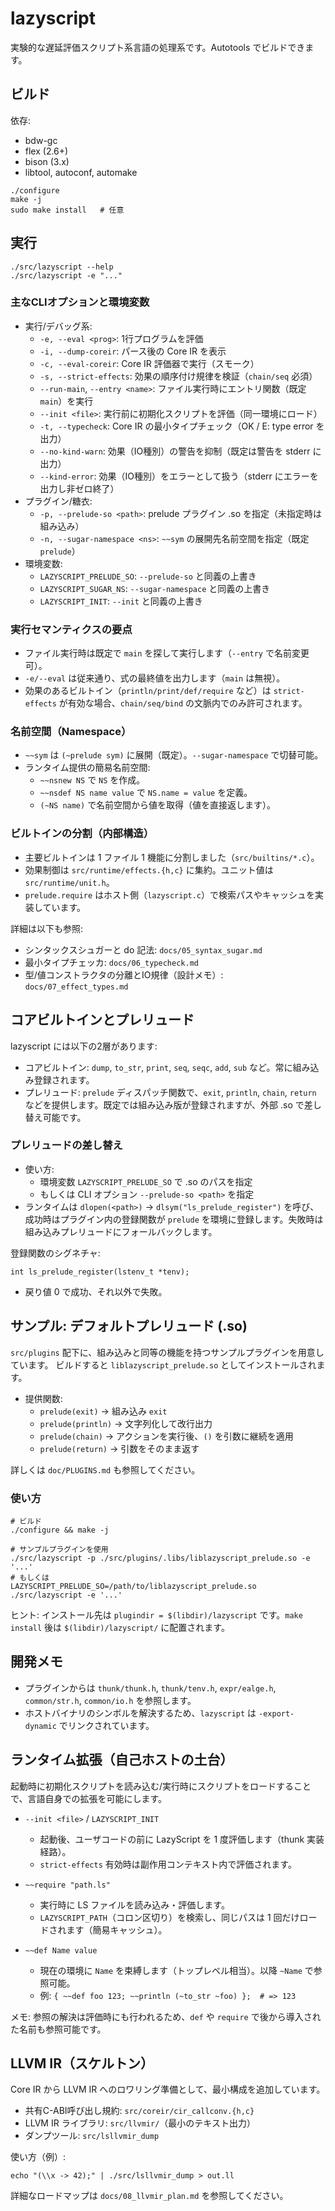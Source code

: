 # lazyscript

実験的な遅延評価スクリプト系言語の処理系です。Autotools でビルドできます。

## ビルド

依存:
- bdw-gc
- flex (2.6+)
- bison (3.x)
- libtool, autoconf, automake

```
./configure
make -j
sudo make install   # 任意
```

## 実行

```
./src/lazyscript --help
./src/lazyscript -e "..."
```

### 主なCLIオプションと環境変数

- 実行/デバッグ系:
  - `-e, --eval <prog>`: 1行プログラムを評価
  - `-i, --dump-coreir`: パース後の Core IR を表示
  - `-c, --eval-coreir`: Core IR 評価器で実行（スモーク）
  - `-s, --strict-effects`: 効果の順序付け規律を検証（`chain/seq` 必須）
  - `--run-main`, `--entry <name>`: ファイル実行時にエントリ関数（既定 `main`）を実行
  - `--init <file>`: 実行前に初期化スクリプトを評価（同一環境にロード）
  - `-t, --typecheck`: Core IR の最小タイプチェック（OK / E: type error を出力）
  - `--no-kind-warn`: 効果（IO種別）の警告を抑制（既定は警告を stderr に出力）
  - `--kind-error`: 効果（IO種別）をエラーとして扱う（stderr にエラーを出力し非ゼロ終了）
- プラグイン/糖衣:
  - `-p, --prelude-so <path>`: prelude プラグイン .so を指定（未指定時は組み込み）
  - `-n, --sugar-namespace <ns>`: `~~sym` の展開先名前空間を指定（既定 `prelude`）
- 環境変数:
  - `LAZYSCRIPT_PRELUDE_SO`: `--prelude-so` と同義の上書き
  - `LAZYSCRIPT_SUGAR_NS`: `--sugar-namespace` と同義の上書き
  - `LAZYSCRIPT_INIT`: `--init` と同義の上書き

### 実行セマンティクスの要点

- ファイル実行時は既定で `main` を探して実行します（`--entry` で名前変更可）。
- `-e/--eval` は従来通り、式の最終値を出力します（`main` は無視）。
- 効果のあるビルトイン（`println/print/def/require` など）は `strict-effects` が有効な場合、`chain/seq/bind` の文脈内でのみ許可されます。

### 名前空間（Namespace）

- `~~sym` は `(~prelude sym)` に展開（既定）。`--sugar-namespace` で切替可能。
- ランタイム提供の簡易名前空間:
  - `~~nsnew NS` で `NS` を作成。
  - `~~nsdef NS name value` で `NS.name = value` を定義。
  - `(~NS name)` で名前空間から値を取得（値を直接返します）。

### ビルトインの分割（内部構造）

- 主要ビルトインは 1 ファイル 1 機能に分割しました（`src/builtins/*.c`）。
- 効果制御は `src/runtime/effects.{h,c}` に集約。ユニット値は `src/runtime/unit.h`。
- `prelude.require` はホスト側（`lazyscript.c`）で検索パスやキャッシュを実装しています。

詳細は以下も参照:
- シンタックスシュガーと do 記法: `docs/05_syntax_sugar.md`
- 最小タイプチェッカ: `docs/06_typecheck.md`
- 型/値コンストラクタの分離とIO規律（設計メモ）: `docs/07_effect_types.md`

## コアビルトインとプレリュード

lazyscript には以下の2層があります:
- コアビルトイン: `dump`, `to_str`, `print`, `seq`, `seqc`, `add`, `sub` など。常に組み込み登録されます。
- プレリュード: `prelude` ディスパッチ関数で、`exit`, `println`, `chain`, `return` などを提供します。既定では組み込み版が登録されますが、外部 .so で差し替え可能です。

### プレリュードの差し替え

- 使い方:
  - 環境変数 `LAZYSCRIPT_PRELUDE_SO` で .so のパスを指定
  - もしくは CLI オプション `--prelude-so <path>` を指定
- ランタイムは `dlopen(<path>)` → `dlsym("ls_prelude_register")` を呼び、成功時はプラグイン内の登録関数が `prelude` を環境に登録します。失敗時は組み込みプレリュードにフォールバックします。

登録関数のシグネチャ:

```
int ls_prelude_register(lstenv_t *tenv);
```
- 戻り値 0 で成功、それ以外で失敗。

## サンプル: デフォルトプレリュード (.so)

`src/plugins` 配下に、組み込みと同等の機能を持つサンプルプラグインを用意しています。
ビルドすると `liblazyscript_prelude.so` としてインストールされます。

- 提供関数:
  - `prelude(exit)` → 組み込み `exit`
  - `prelude(println)` → 文字列化して改行出力
  - `prelude(chain)` → アクションを実行後、`()` を引数に継続を適用
  - `prelude(return)` → 引数をそのまま返す

詳しくは `doc/PLUGINS.md` も参照してください。

### 使い方

```
# ビルド
./configure && make -j

# サンプルプラグインを使用
./src/lazyscript -p ./src/plugins/.libs/liblazyscript_prelude.so -e '...'
# もしくは
LAZYSCRIPT_PRELUDE_SO=/path/to/liblazyscript_prelude.so ./src/lazyscript -e '...'
```

ヒント: インストール先は `plugindir = $(libdir)/lazyscript` です。`make install` 後は `$(libdir)/lazyscript/` に配置されます。

## 開発メモ
- プラグインからは `thunk/thunk.h`, `thunk/tenv.h`, `expr/ealge.h`, `common/str.h`, `common/io.h` を参照します。
- ホストバイナリのシンボルを解決するため、`lazyscript` は `-export-dynamic` でリンクされています。

## ランタイム拡張（自己ホストの土台）

起動時に初期化スクリプトを読み込む/実行時にスクリプトをロードすることで、言語自身での拡張を可能にします。

- `--init <file>` / `LAZYSCRIPT_INIT`
  - 起動後、ユーザコードの前に LazyScript を 1 度評価します（thunk 実装経路）。
  - `strict-effects` 有効時は副作用コンテキスト内で評価されます。

- `~~require "path.ls"`
  - 実行時に LS ファイルを読み込み・評価します。
  - `LAZYSCRIPT_PATH`（コロン区切り）を検索し、同じパスは 1 回だけロードされます（簡易キャッシュ）。

- `~~def Name value`
  - 現在の環境に `Name` を束縛します（トップレベル相当）。以降 `~Name` で参照可能。
  - 例: `{ ~~def foo 123; ~~println (~to_str ~foo) };  # => 123`

メモ: 参照の解決は評価時にも行われるため、`def` や `require` で後から導入された名前も参照可能です。

## LLVM IR（スケルトン）

Core IR から LLVM IR へのロワリング準備として、最小構成を追加しています。

- 共有C-ABI呼び出し規約: `src/coreir/cir_callconv.{h,c}`
- LLVM IR ライブラリ: `src/llvmir/`（最小のテキスト出力）
- ダンプツール: `src/lsllvmir_dump`

使い方（例）:

```
echo "(\\x -> 42);" | ./src/lsllvmir_dump > out.ll
```

詳細なロードマップは `docs/08_llvmir_plan.md` を参照してください。
